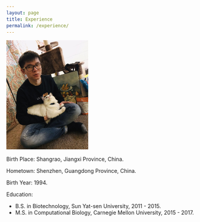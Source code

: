 ```yaml
---
layout: page
title: Experience
permalink: /experience/
---
```

<img src="me.jpg" alt="Alex's selfie" class="center" style="border=1" width="216" height="288">
<p>Birth Place: Shangrao, Jiangxi Province, China. </p>
<p>Hometown: Shenzhen, Guangdong Province, China. </p>
<p>Birth Year: 1994. </p>
<p>Education: </p>
<ul>
	<li>B.S. in Biotechnology, Sun Yat-sen University, 2011 - 2015. 
	<li>M.S. in Computational Biology, Carnegie Mellon University, 2015 - 2017.



